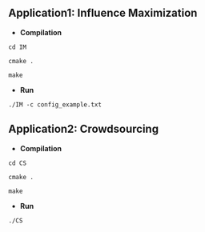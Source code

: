 ## Application1: Influence Maximization

* **Compilation**

```setup
cd IM
```

```setup
cmake .
```

```setup
make
```

* **Run** 

```setup
./IM -c config_example.txt
```

## Application2: Crowdsourcing

* **Compilation**

```setup
cd CS
```

```setup
cmake .
```

```setup
make
```

* **Run** 

```setup
./CS
```
